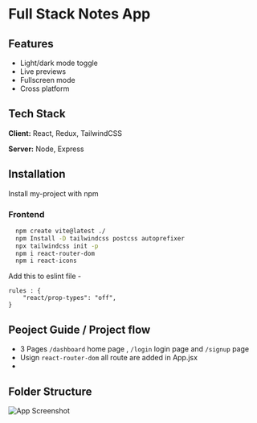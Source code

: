 # Full Stack Notes App 

## Features

- Light/dark mode toggle
- Live previews
- Fullscreen mode
- Cross platform


## Tech Stack

**Client:** React, Redux, TailwindCSS

**Server:** Node, Express


## Installation

Install my-project with npm
### Frontend
```bash
  npm create vite@latest ./
  npm Install -D tailwindcss postcss autoprefixer
  npx tailwindcss init -p
  npm i react-router-dom
  npm i react-icons
```

Add this to eslint file -
```
rules : {
    "react/prop-types": "off",
}
```


## Peoject Guide / Project flow

- 3 Pages `/dashboard` home page , `/login` login page and `/signup` page
- Usign `react-router-dom` all route are added in App.jsx
- 

##  Folder Structure

![App Screenshot](https://via.placeholder.com/468x300?text=App+Screenshot+Here)

